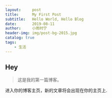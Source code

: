 ```yaml
---
layout:     post                    
title:      My First Post           
subtitle:   Hello World, Hello Blog 
date:       2019-08-11            
author:     小雨时宁               
header-img: img/post-bg-2015.jpg   
catalog: true                       
tags:                               
    - 生活
---
```


## Hey
>这是我的第一篇博客。

进入你的博客主页，新的文章将会出现在你的主页上.
